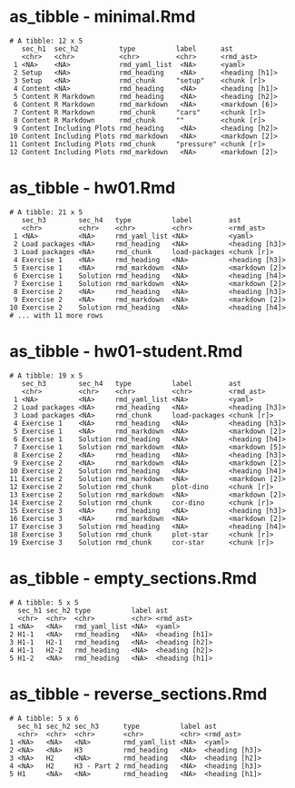 # as_tibble - minimal.Rmd

    # A tibble: 12 x 5
       sec_h1  sec_h2          type          label      ast           
       <chr>   <chr>           <chr>         <chr>      <rmd_ast>     
     1 <NA>    <NA>            rmd_yaml_list  <NA>      <yaml>        
     2 Setup   <NA>            rmd_heading    <NA>      <heading [h1]>
     3 Setup   <NA>            rmd_chunk     "setup"    <chunk [r]>   
     4 Content <NA>            rmd_heading    <NA>      <heading [h1]>
     5 Content R Markdown      rmd_heading    <NA>      <heading [h2]>
     6 Content R Markdown      rmd_markdown   <NA>      <markdown [6]>
     7 Content R Markdown      rmd_chunk     "cars"     <chunk [r]>   
     8 Content R Markdown      rmd_chunk     ""         <chunk [r]>   
     9 Content Including Plots rmd_heading    <NA>      <heading [h2]>
    10 Content Including Plots rmd_markdown   <NA>      <markdown [2]>
    11 Content Including Plots rmd_chunk     "pressure" <chunk [r]>   
    12 Content Including Plots rmd_markdown   <NA>      <markdown [2]>

# as_tibble - hw01.Rmd

    # A tibble: 21 x 5
       sec_h3        sec_h4   type          label         ast           
       <chr>         <chr>    <chr>         <chr>         <rmd_ast>     
     1 <NA>          <NA>     rmd_yaml_list <NA>          <yaml>        
     2 Load packages <NA>     rmd_heading   <NA>          <heading [h3]>
     3 Load packages <NA>     rmd_chunk     load-packages <chunk [r]>   
     4 Exercise 1    <NA>     rmd_heading   <NA>          <heading [h3]>
     5 Exercise 1    <NA>     rmd_markdown  <NA>          <markdown [2]>
     6 Exercise 1    Solution rmd_heading   <NA>          <heading [h4]>
     7 Exercise 1    Solution rmd_markdown  <NA>          <markdown [2]>
     8 Exercise 2    <NA>     rmd_heading   <NA>          <heading [h3]>
     9 Exercise 2    <NA>     rmd_markdown  <NA>          <markdown [2]>
    10 Exercise 2    Solution rmd_heading   <NA>          <heading [h4]>
    # ... with 11 more rows

# as_tibble - hw01-student.Rmd

    # A tibble: 19 x 5
       sec_h3        sec_h4   type          label         ast           
       <chr>         <chr>    <chr>         <chr>         <rmd_ast>     
     1 <NA>          <NA>     rmd_yaml_list <NA>          <yaml>        
     2 Load packages <NA>     rmd_heading   <NA>          <heading [h3]>
     3 Load packages <NA>     rmd_chunk     load-packages <chunk [r]>   
     4 Exercise 1    <NA>     rmd_heading   <NA>          <heading [h3]>
     5 Exercise 1    <NA>     rmd_markdown  <NA>          <markdown [2]>
     6 Exercise 1    Solution rmd_heading   <NA>          <heading [h4]>
     7 Exercise 1    Solution rmd_markdown  <NA>          <markdown [5]>
     8 Exercise 2    <NA>     rmd_heading   <NA>          <heading [h3]>
     9 Exercise 2    <NA>     rmd_markdown  <NA>          <markdown [2]>
    10 Exercise 2    Solution rmd_heading   <NA>          <heading [h4]>
    11 Exercise 2    Solution rmd_markdown  <NA>          <markdown [2]>
    12 Exercise 2    Solution rmd_chunk     plot-dino     <chunk [r]>   
    13 Exercise 2    Solution rmd_markdown  <NA>          <markdown [2]>
    14 Exercise 2    Solution rmd_chunk     cor-dino      <chunk [r]>   
    15 Exercise 3    <NA>     rmd_heading   <NA>          <heading [h3]>
    16 Exercise 3    <NA>     rmd_markdown  <NA>          <markdown [2]>
    17 Exercise 3    Solution rmd_heading   <NA>          <heading [h4]>
    18 Exercise 3    Solution rmd_chunk     plot-star     <chunk [r]>   
    19 Exercise 3    Solution rmd_chunk     cor-star      <chunk [r]>   

# as_tibble - empty_sections.Rmd

    # A tibble: 5 x 5
      sec_h1 sec_h2 type          label ast           
      <chr>  <chr>  <chr>         <chr> <rmd_ast>     
    1 <NA>   <NA>   rmd_yaml_list <NA>  <yaml>        
    2 H1-1   <NA>   rmd_heading   <NA>  <heading [h1]>
    3 H1-1   H2-1   rmd_heading   <NA>  <heading [h2]>
    4 H1-1   H2-2   rmd_heading   <NA>  <heading [h2]>
    5 H1-2   <NA>   rmd_heading   <NA>  <heading [h1]>

# as_tibble - reverse_sections.Rmd

    # A tibble: 5 x 6
      sec_h1 sec_h2 sec_h3      type          label ast           
      <chr>  <chr>  <chr>       <chr>         <chr> <rmd_ast>     
    1 <NA>   <NA>   <NA>        rmd_yaml_list <NA>  <yaml>        
    2 <NA>   <NA>   H3          rmd_heading   <NA>  <heading [h3]>
    3 <NA>   H2     <NA>        rmd_heading   <NA>  <heading [h2]>
    4 <NA>   H2     H3 - Part 2 rmd_heading   <NA>  <heading [h3]>
    5 H1     <NA>   <NA>        rmd_heading   <NA>  <heading [h1]>

